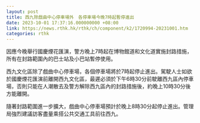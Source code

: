 ```yaml
---
layout: post
title: 西九除戲曲中心停車場外　各停車場今晚7時起暫停進出
date: 2023-10-01 17:37:16.000000000 +08:00
link: https://news.rthk.hk/rthk/ch/component/k2/1720994-20231001.htm
categories: rthk
---
```


因應今晚舉行國慶煙花匯演，警方晚上7時起在博物館道和文化道實施封路措施，所有在封路範圍內的巴士站及小巴站暫停使用。

西九文化區除了戲曲中心停車場，各個停車場將於7時起停止進出。駕駛人士如欲於國慶煙花匯演前離開西九文化區，最遲必須於下午6時30分前駛離西九區內停車場，否則只能在人潮散去及警方解除西九區內的封路措施後，約晚上10時30分後方能離開。

隨著封路範圍進一步擴大，戲曲中心停車場預計於晚上8時30分起停止進出。管理局強烈建議訪客盡量乘搭公共交通工具前往西九。
